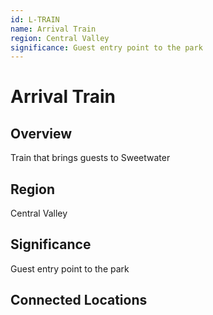 ```yaml
---
id: L-TRAIN
name: Arrival Train
region: Central Valley
significance: Guest entry point to the park
---
```


# Arrival Train

## Overview
Train that brings guests to Sweetwater

## Region
Central Valley

## Significance
Guest entry point to the park

## Connected Locations

